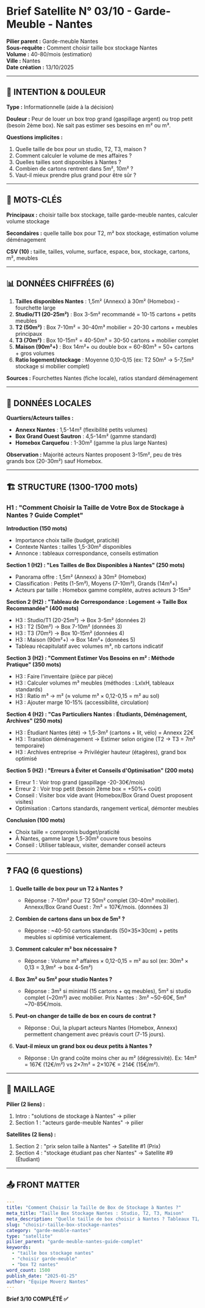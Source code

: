 # Brief Satellite N° 03/10 - Garde-Meuble - Nantes

**Pilier parent :** Garde-meuble Nantes  
**Sous-requête :** Comment choisir taille box stockage Nantes  
**Volume :** 40-80/mois (estimation)  
**Ville :** Nantes  
**Date création :** 13/10/2025

---

## 🎯 INTENTION & DOULEUR

**Type :** Informationnelle (aide à la décision)

**Douleur :** Peur de louer un box trop grand (gaspillage argent) ou trop petit (besoin 2ème box). Ne sait pas estimer ses besoins en m² ou m³.

**Questions implicites :**
1. Quelle taille de box pour un studio, T2, T3, maison ?
2. Comment calculer le volume de mes affaires ?
3. Quelles tailles sont disponibles à Nantes ?
4. Combien de cartons rentrent dans 5m², 10m² ?
5. Vaut-il mieux prendre plus grand pour être sûr ?

---

## 🔑 MOTS-CLÉS

**Principaux :** choisir taille box stockage, taille garde-meuble nantes, calculer volume stockage

**Secondaires :** quelle taille box pour T2, m² box stockage, estimation volume déménagement

**CSV (10) :** taille, tailles, volume, surface, espace, box, stockage, cartons, m², meubles

---

## 📊 DONNÉES CHIFFRÉES (6)

1. **Tailles disponibles Nantes** : 1,5m² (Annexx) à 30m² (Homebox) - fourchette large
2. **Studio/T1 (20-25m²)** : Box 3-5m² recommandé = 10-15 cartons + petits meubles
3. **T2 (50m²)** : Box 7-10m² = 30-40m³ mobilier = 20-30 cartons + meubles principaux
4. **T3 (70m²)** : Box 10-15m² = 40-50m³ = 30-50 cartons + mobilier complet
5. **Maison (90m²+)** : Box 14m²+ ou double box = 60-80m³ = 50+ cartons + gros volumes
6. **Ratio logement/stockage** : Moyenne 0,10-0,15 (ex: T2 50m² → 5-7,5m² stockage si mobilier complet)

**Sources :** Fourchettes Nantes (fiche locale), ratios standard déménagement

---

## 📍 DONNÉES LOCALES

**Quartiers/Acteurs tailles :**
- **Annexx Nantes** : 1,5-14m² (flexibilité petits volumes)
- **Box Grand Ouest Sautron** : 4,5-14m² (gamme standard)
- **Homebox Carquefou** : 1-30m² (gamme la plus large Nantes)

**Observation :** Majorité acteurs Nantes proposent 3-15m², peu de très grands box (20-30m²) sauf Homebox.

---

## 🏗️ STRUCTURE (1300-1700 mots)

### H1 : "Comment Choisir la Taille de Votre Box de Stockage à Nantes ? Guide Complet"

**Introduction (150 mots)**
- Importance choix taille (budget, praticité)
- Contexte Nantes : tailles 1,5-30m² disponibles
- Annonce : tableaux correspondance, conseils estimation

**Section 1 (H2) : "Les Tailles de Box Disponibles à Nantes" (250 mots)**
- Panorama offre : 1,5m² (Annexx) à 30m² (Homebox)
- Classification : Petits (1-5m²), Moyens (7-10m²), Grands (14m²+)
- Acteurs par taille : Homebox gamme complète, autres acteurs 3-15m²

**Section 2 (H2) : "Tableau de Correspondance : Logement → Taille Box Recommandée" (400 mots)**
- H3 : Studio/T1 (20-25m²) → Box 3-5m² (données 2)
- H3 : T2 (50m²) → Box 7-10m² (données 3)
- H3 : T3 (70m²) → Box 10-15m² (données 4)
- H3 : Maison (90m²+) → Box 14m²+ (données 5)
- Tableau récapitulatif avec volumes m³, nb cartons indicatif

**Section 3 (H2) : "Comment Estimer Vos Besoins en m² : Méthode Pratique" (350 mots)**
- H3 : Faire l'inventaire (pièce par pièce)
- H3 : Calculer volumes m³ meubles (méthodes : LxlxH, tableaux standards)
- H3 : Ratio m³ → m² (≈ volume m³ × 0,12-0,15 = m² au sol)
- H3 : Ajouter marge 10-15% (accessibilité, circulation)

**Section 4 (H2) : "Cas Particuliers Nantes : Étudiants, Déménagement, Archives" (250 mots)**
- H3 : Étudiant Nantes (été) → 1,5-3m² (cartons + lit, vélo) = Annexx 22€
- H3 : Transition déménagement → Estimer selon origine (T2 → T3 = 7m² temporaire)
- H3 : Archives entreprise → Privilégier hauteur (étagères), grand box optimisé

**Section 5 (H2) : "Erreurs à Éviter et Conseils d'Optimisation" (200 mots)**
- Erreur 1 : Voir trop grand (gaspillage -20-30€/mois)
- Erreur 2 : Voir trop petit (besoin 2ème box = +50%+ coût)
- Conseil : Visiter box vide avant (Homebox/Box Grand Ouest proposent visites)
- Optimisation : Cartons standards, rangement vertical, démonter meubles

**Conclusion (100 mots)**
- Choix taille = compromis budget/praticité
- À Nantes, gamme large 1,5-30m² couvre tous besoins
- Conseil : Utiliser tableaux, visiter, demander conseil acteurs

---

## ❓ FAQ (6 questions)

1. **Quelle taille de box pour un T2 à Nantes ?**
   - Réponse : 7-10m² pour T2 50m² complet (30-40m³ mobilier). Annexx/Box Grand Ouest : 7m² = 107€/mois. (données 3)

2. **Combien de cartons dans un box de 5m² ?**
   - Réponse : ~40-50 cartons standards (50×35×30cm) + petits meubles si optimisé verticalement.

3. **Comment calculer m² box nécessaire ?**
   - Réponse : Volume m³ affaires × 0,12-0,15 = m² au sol (ex: 30m³ × 0,13 = 3,9m² → box 4-5m²)

4. **Box 3m² ou 5m² pour studio Nantes ?**
   - Réponse : 3m² si minimal (15 cartons + qq meubles), 5m² si studio complet (~20m²) avec mobilier. Prix Nantes : 3m² ~50-60€, 5m² ~70-85€/mois.

5. **Peut-on changer de taille de box en cours de contrat ?**
   - Réponse : Oui, la plupart acteurs Nantes (Homebox, Annexx) permettent changement avec préavis court (7-15 jours).

6. **Vaut-il mieux un grand box ou deux petits à Nantes ?**
   - Réponse : Un grand coûte moins cher au m² (dégressivité). Ex: 14m² = 167€ (12€/m²) vs 2×7m² = 2×107€ = 214€ (15€/m²).

---

## 🔗 MAILLAGE

**Pilier (2 liens) :**
1. Intro : "solutions de stockage à Nantes" → pilier
2. Section 1 : "acteurs garde-meuble Nantes" → pilier

**Satellites (2 liens) :**
1. Section 2 : "prix selon taille à Nantes" → Satellite #1 (Prix)
2. Section 4 : "stockage étudiant pas cher Nantes" → Satellite #9 (Étudiant)

---

## 📤 FRONT MATTER

```yaml
---
title: "Comment Choisir la Taille de Box de Stockage à Nantes ?"
meta_title: "Taille Box Stockage Nantes : Studio, T2, T3, Maison"
meta_description: "Quelle taille de box choisir à Nantes ? Tableaux T1/T2/T3, calcul m², conseils. De 1,5m² (22€) à 30m². Guide complet + estimation gratuite."
slug: "choisir-taille-box-stockage-nantes"
category: "garde-meuble-nantes"
type: "satellite"
pilier_parent: "garde-meuble-nantes-guide-complet"
keywords:
  - "taille box stockage nantes"
  - "choisir garde-meuble"
  - "box T2 nantes"
word_count: 1500
publish_date: "2025-01-25"
author: "Équipe Moverz Nantes"
---
```

**Brief 3/10 COMPLÉTÉ ✅**


